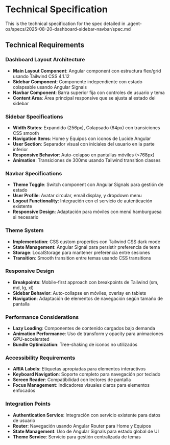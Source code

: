 # Technical Specification

This is the technical specification for the spec detailed in .agent-os/specs/2025-08-20-dashboard-sidebar-navbar/spec.md

## Technical Requirements

### Dashboard Layout Architecture
- **Main Layout Component**: Angular component con estructura flex/grid usando Tailwind CSS 4.1.12
- **Sidebar Component**: Componente independiente con estado colapsable usando Angular Signals
- **Navbar Component**: Barra superior fija con controles de usuario y tema
- **Content Area**: Área principal responsive que se ajusta al estado del sidebar

### Sidebar Specifications
- **Width States**: Expandido (256px), Colapsado (64px) con transiciones CSS smooth
- **Navigation Items**: Home y Equipos con iconos de Lucide Angular
- **User Section**: Separador visual con iniciales del usuario en la parte inferior
- **Responsive Behavior**: Auto-colapso en pantallas móviles (<768px)
- **Animation**: Transiciones de 300ms usando Tailwind transition classes

### Navbar Specifications
- **Theme Toggle**: Switch component con Angular Signals para gestión de estado
- **User Profile**: Avatar circular, email display, y dropdown menu
- **Logout Functionality**: Integración con el servicio de autenticación existente
- **Responsive Design**: Adaptación para móviles con menú hamburguesa si necesario

### Theme System
- **Implementation**: CSS custom properties con Tailwind CSS dark mode
- **State Management**: Angular Signal para persistir preferencia de tema
- **Storage**: LocalStorage para mantener preferencia entre sesiones
- **Transition**: Smooth transition entre temas usando CSS transitions

### Responsive Design
- **Breakpoints**: Mobile-first approach con breakpoints de Tailwind (sm, md, lg, xl)
- **Sidebar Behavior**: Auto-collapse en móviles, overlay en tablets
- **Navigation**: Adaptación de elementos de navegación según tamaño de pantalla

### Performance Considerations
- **Lazy Loading**: Componentes de contenido cargados bajo demanda
- **Animation Performance**: Uso de transform y opacity para animaciones GPU-accelerated
- **Bundle Optimization**: Tree-shaking de iconos no utilizados

### Accessibility Requirements
- **ARIA Labels**: Etiquetas apropiadas para elementos interactivos
- **Keyboard Navigation**: Soporte completo para navegación por teclado
- **Screen Reader**: Compatibilidad con lectores de pantalla
- **Focus Management**: Indicadores visuales claros para elementos enfocados

### Integration Points
- **Authentication Service**: Integración con servicio existente para datos de usuario
- **Router**: Navegación usando Angular Router para Home y Equipos
- **State Management**: Uso de Angular Signals para estado global de UI
- **Theme Service**: Servicio para gestión centralizada de temas
